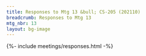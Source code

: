 ```yaml
---
title: Responses to Mtg 13 &bull; CS-205 (202110)
breadcrumb: Responses to Mtg 13
mtg_nbr: 13
layout: bg-image
---
```

 
{%- include meetings/responses.html -%}

